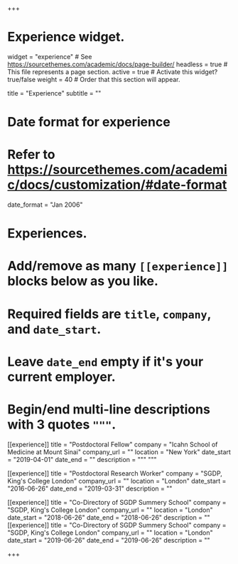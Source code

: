 +++
# Experience widget.
widget = "experience"  # See https://sourcethemes.com/academic/docs/page-builder/
headless = true  # This file represents a page section.
active = true  # Activate this widget? true/false
weight = 40  # Order that this section will appear.

title = "Experience"
subtitle = ""

# Date format for experience
#   Refer to https://sourcethemes.com/academic/docs/customization/#date-format
date_format = "Jan 2006"

# Experiences.
#   Add/remove as many `[[experience]]` blocks below as you like.
#   Required fields are `title`, `company`, and `date_start`.
#   Leave `date_end` empty if it's your current employer.
#   Begin/end multi-line descriptions with 3 quotes `"""`.
[[experience]]
  title = "Postdoctoral Fellow"
  company = "Icahn School of Medicine at Mount Sinai"
  company_url = ""
  location = "New York"
  date_start = "2019-04-01"
  date_end = ""
  description = """
  """

[[experience]]
  title = "Postdoctoral Research Worker"
  company = "SGDP, King's College London"
  company_url = ""
  location = "London"
  date_start = "2016-06-26"
  date_end = "2019-03-31"
  description = ""
  
[[experience]]
  title = "Co-Directory of SGDP Summery School"
  company = "SGDP, King's College London"
  company_url = ""
  location = "London"
  date_start = "2018-06-26"
  date_end = "2018-06-26"
  description = ""
[[experience]]
  title = "Co-Directory of SGDP Summery School"
  company = "SGDP, King's College London"
  company_url = ""
  location = "London"
  date_start = "2019-06-26"
  date_end = "2019-06-26"
  description = ""

+++
